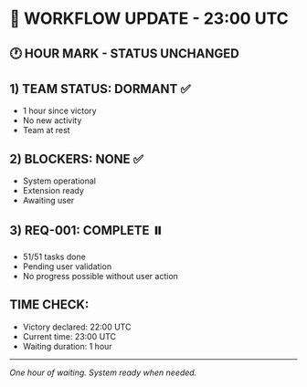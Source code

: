 # 🔄 WORKFLOW UPDATE - 23:00 UTC

## 🕐 HOUR MARK - STATUS UNCHANGED

## 1) TEAM STATUS: DORMANT ✅
- 1 hour since victory
- No new activity
- Team at rest

## 2) BLOCKERS: NONE ✅
- System operational
- Extension ready
- Awaiting user

## 3) REQ-001: COMPLETE ⏸️
- 51/51 tasks done
- Pending user validation
- No progress possible without user action

## TIME CHECK:
- Victory declared: 22:00 UTC
- Current time: 23:00 UTC
- Waiting duration: 1 hour

---
*One hour of waiting. System ready when needed.*